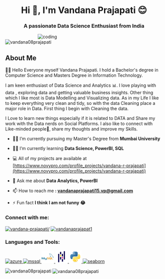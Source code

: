 <h1 align="center">Hi 👋, I'm Vandana Prajapati 😊</h1> 
<h3 align="center">A passionate Data Science Enthusiast from India</h3>

<img align="right" alt="coding" width="400" src="https://digitalcreativemind.com/wp-content/uploads/2021/06/Analytics_amp_Data_Science.gif">

<p align="left"> <img src="https://komarev.com/ghpvc/?username=vandana08prajapati&label=Profile%20views&color=0e75b6&style=flat" alt="vandana08prajapati" /> </p>

## About Me
👩‍🎓 Hello Everyone myself Vandana Prajapati. I hold a Bachelor's degree in Computer Science and Masters Degree in Information Technology.

I am keen enthusiast of Data Science and Analytics 📊. I love playing with data , exploring data and getting valuable business insights. Other thing which I like most is Data Modelling and Visualizing data.
As in my Life I like to keep everything very clean and tidy, so with the data Cleaning place a major role in Data. First thing I begin with Cleaning the data.

I Love to learn new things especially if it is related to DATA and Share my work with the Data nerds on Social Platforms.
I also like to connect with Like-minded people🤝, share my thoughts and improve my Skills.

- 👩‍🎓 I’m currently pursuing my Master's Degree from **Mumbai University**

- 👩‍💻 I’m currently learning **Data Science, PowerBI, SQL**

- 💻 All of my projects are available at [https://www.novypro.com/profile_projects/vandana-r-prajapati](https://www.novypro.com/profile_projects/vandana-r-prajapati)

- 💬 Ask me about **Data Analytics, PowerBI**

- 📫 How to reach me **: vandanaprajapati15.vp@gmail.com**

- ⚡ Fun fact **I think I am not funny 😂**

<h3 align="left">Connect with me:</h3>
<p align="left">
<a href="https://linkedin.com/in/vandana-prajapati/" target="blank"><img align="center" src="https://raw.githubusercontent.com/rahuldkjain/github-profile-readme-generator/master/src/images/icons/Social/linked-in-alt.svg" alt="vandana-prajapati/" height="30" width="40" /></a>
<a href="https://www.hackerrank.com/vandanaprajapat1" target="blank"><img align="center" src="https://raw.githubusercontent.com/rahuldkjain/github-profile-readme-generator/master/src/images/icons/Social/hackerrank.svg" alt="vandanaprajapat1" height="30" width="40" /></a>
</p>

<h3 align="left">Languages and Tools:</h3>
<p align="left"> <a href="https://azure.microsoft.com/en-in/" target="_blank" rel="noreferrer"> <img src="https://www.vectorlogo.zone/logos/microsoft_azure/microsoft_azure-icon.svg" alt="azure" width="40" height="40"/> </a> <a href="https://www.microsoft.com/en-us/sql-server" target="_blank" rel="noreferrer"> <img src="https://www.svgrepo.com/show/303229/microsoft-sql-server-logo.svg" alt="mssql" width="40" height="40"/> </a> <a href="https://www.mysql.com/" target="_blank" rel="noreferrer"> <img src="https://raw.githubusercontent.com/devicons/devicon/master/icons/mysql/mysql-original-wordmark.svg" alt="mysql" width="40" height="40"/> </a> <a href="https://pandas.pydata.org/" target="_blank" rel="noreferrer"> <img src="https://raw.githubusercontent.com/devicons/devicon/2ae2a900d2f041da66e950e4d48052658d850630/icons/pandas/pandas-original.svg" alt="pandas" width="40" height="40"/> </a> <a href="https://www.python.org" target="_blank" rel="noreferrer"> <img src="https://raw.githubusercontent.com/devicons/devicon/master/icons/python/python-original.svg" alt="python" width="40" height="40"/> </a> <a href="https://seaborn.pydata.org/" target="_blank" rel="noreferrer"> <img src="https://seaborn.pydata.org/_images/logo-mark-lightbg.svg" alt="seaborn" width="40" height="40"/> </a> </p>

<p><img align="left" src="https://github-readme-stats.vercel.app/api/top-langs?username=vandana08prajapati&show_icons=true&locale=en&layout=compact" alt="vandana08prajapati" /></p>

<p>&nbsp;<img align="center" src="https://github-readme-stats.vercel.app/api?username=vandana08prajapati&show_icons=true&locale=en" alt="vandana08prajapati" /></p>
